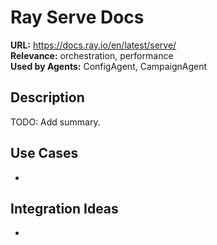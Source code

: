# Ray Serve Docs

**URL:** https://docs.ray.io/en/latest/serve/  
**Relevance:** orchestration, performance  
**Used by Agents:** ConfigAgent, CampaignAgent

## Description
TODO: Add summary.

## Use Cases
- 

## Integration Ideas
- 
